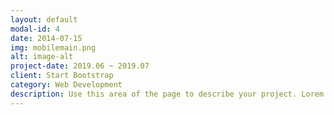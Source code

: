 ```yaml
---
layout: default
modal-id: 4
date: 2014-07-15
img: mobilemain.png
alt: image-alt
project-date: 2019.06 ~ 2019.07
client: Start Bootstrap
category: Web Development
description: Use this area of the page to describe your project. Lorem ipsum dolor sit amet, consectetur adipisicing elit. Mollitia neque assumenda ipsam nihil, molestias magnam, recusandae quos quis inventore quisquam velit asperiores, vitae? Reprehenderit soluta, eos quod consequuntur itaque. Nam.
---
```

